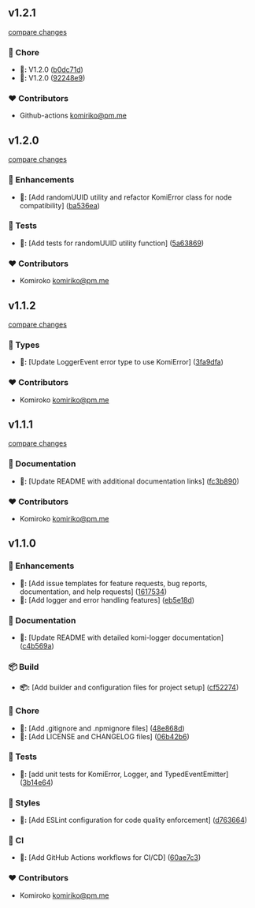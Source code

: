 
## v1.2.1

[compare changes](https://github.com/Komiriko/komi-logger/compare/v1.2.0...v1.2.1)

### 🦉 Chore

- **🦉:** V1.2.0 ([b0dc71d](https://github.com/Komiriko/komi-logger/commit/b0dc71d))
- **🦉:** V1.2.0 ([92248e9](https://github.com/Komiriko/komi-logger/commit/92248e9))

### ❤️ Contributors

- Github-actions <komiriko@pm.me>

## v1.2.0

[compare changes](https://github.com/Komiriko/komi-logger/compare/v1.1.2...v1.2.0)

### 🚀 Enhancements

- **🚀:** [Add randomUUID utility and refactor KomiError class for node compatibility] ([ba536ea](https://github.com/Komiriko/komi-logger/commit/ba536ea))

### 🧪 Tests

- **🧪:** [Add tests for randomUUID utility function] ([5a63869](https://github.com/Komiriko/komi-logger/commit/5a63869))

### ❤️ Contributors

- Komiroko <komiriko@pm.me>

## v1.1.2

[compare changes](https://github.com/Komiriko/komi-logger/compare/v1.1.1...v1.1.2)

### 🌊 Types

- **🌊:** [Update LoggerEvent error type to use KomiError] ([3fa9dfa](https://github.com/Komiriko/komi-logger/commit/3fa9dfa))

### ❤️ Contributors

- Komiroko <komiriko@pm.me>

## v1.1.1

[compare changes](https://github.com/Komiriko/komi-logger/compare/v1.1.0...v1.1.1)

### 📖 Documentation

- **📖:** [Update README with additional documentation links] ([fc3b890](https://github.com/Komiriko/komi-logger/commit/fc3b890))

### ❤️ Contributors

- Komiroko <komiriko@pm.me>

## v1.1.0


### 🚀 Enhancements

- **🚀:** [Add issue templates for feature requests, bug reports, documentation, and help requests] ([1617534](https://github.com/Komiriko/komi-logger/commit/1617534))
- **🚀:** [Add logger and error handling features] ([eb5e18d](https://github.com/Komiriko/komi-logger/commit/eb5e18d))

### 📖 Documentation

- **📖:** [Update README with detailed komi-logger documentation] ([c4b569a](https://github.com/Komiriko/komi-logger/commit/c4b569a))

### 📦 Build

- **📦:** [Add builder and configuration files for project setup] ([cf52274](https://github.com/Komiriko/komi-logger/commit/cf52274))

### 🦉 Chore

- **🦉:** [Add .gitignore and .npmignore files] ([48e868d](https://github.com/Komiriko/komi-logger/commit/48e868d))
- **🦉:** [Add LICENSE and CHANGELOG files] ([06b42b6](https://github.com/Komiriko/komi-logger/commit/06b42b6))

### 🧪 Tests

- **🧪:** [add unit tests for KomiError, Logger, and TypedEventEmitter] ([3b14e64](https://github.com/Komiriko/komi-logger/commit/3b14e64))

### 🎨 Styles

- **🎨:** [Add ESLint configuration for code quality enforcement] ([d763664](https://github.com/Komiriko/komi-logger/commit/d763664))

### 🤖 CI

- **🤖:** [Add GitHub Actions workflows for CI/CD] ([60ae7c3](https://github.com/Komiriko/komi-logger/commit/60ae7c3))

### ❤️ Contributors

- Komiroko <komiriko@pm.me>

